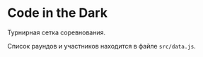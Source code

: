 # Code in the Dark

Турнирная сетка соревнования.

Список раундов и участников находится в файле `src/data.js`.
